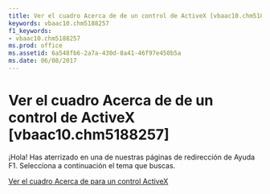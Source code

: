 ```yaml
---
title: Ver el cuadro Acerca de de un control de ActiveX [vbaac10.chm5188257]
keywords: vbaac10.chm5188257
f1_keywords:
- vbaac10.chm5188257
ms.prod: office
ms.assetid: 6a548fb6-2a7a-430d-8a41-46f97e450b5a
ms.date: 06/08/2017
---
```





# Ver el cuadro Acerca de de un control de ActiveX [vbaac10.chm5188257]

¡Hola! Has aterrizado en una de nuestras páginas de redirección de Ayuda F1. Selecciona a continuación el tema que buscas.


 [Ver el cuadro Acerca de para un control ActiveX](http://msdn.microsoft.com/library/view-an-activex-control-s-about-box%28Office.15%29.aspx)


